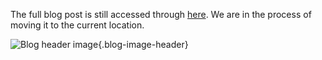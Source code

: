 The full blog post is still accessed through [here](https://www.1onepsilon.com/single-post/2017/06/09/Machines-and-Mathematics-Play-Together). We are in the process of moving it to the current location.

![Blog header image](https://es-app.com/assets/2352d2.jpg){.blog-image-header}